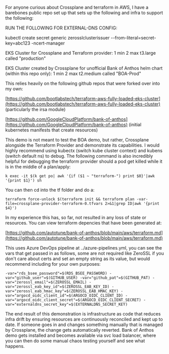 For anyone curious about Crossplane and terraform in AWS, I have a barebones public repo set up that sets up the following and infra to support the following:

RUN THE FOLLOWING FOR EXTERNAL-DNS CONFIG:

kubectl create secret generic zerosslclusterissuer --from-literal=secret-key=abc123 -ncert-manager

EKS Cluster for Crossplane and Terraform provider: 1 min 2 max t3.large called "production"

EKS Cluster created by Crossplane for unofficial Bank of Anthos helm chart (within this repo only): 1 min 2 max t2.medium called "BOA-Prod"

This relies heavily on the following github repos that were forked over into my own:

[https://github.com/bootlabstech/terraform-aws-fully-loaded-eks-cluster](https://github.com/bootlabstech/terraform-aws-fully-loaded-eks-cluster) (particularly the irsa module)

[https://github.com/GoogleCloudPlatform/bank-of-anthos](https://github.com/GoogleCloudPlatform/bank-of-anthos) (initial kubernetes manifests that create resources)

This demo is not meant to test the BOA demo, but rather, Crossplane alongside the Terraform Provider and demonstrate its capabilities. I would highly recommend using kubectx (switch kube cluster context) and kubens (switch default ns) to debug. The following command is also incredibly helpful for debugging the terraform provider should a pod get killed while it is in the middle of a plan/apply:

```
k exec -it $(k get po| awk '{if ($1 ~ "terraform-") print $0}'|awk '{print $1}') sh
```

You can then cd into the tf folder and do a:

```
terraform force-unlock $(terraform init && terraform plan -var-file=crossplane-provider-terraform-0.tfvars 2>&1|grep ID|awk '{print $4}')
```

In my experience this has, so far, not resulted in any loss of state or resources. You can view terraform depencies that have been generated at:

[https://github.com/autotune/bank-of-anthos/blob/main/aws/terraform.md](https://github.com/autotune/bank-of-anthos/blob/main/aws/terraform.md)

This uses Azure DevOps pipeline at ../azure-pipelines.yml, you can see the vars that get passed in as follows, some are not required like ZeroSSL if you don't care about certs and set an empty string as its value, but would recommend including for your own purposes:

```
-var="rds_bsee_password"=$(RDS_BSEE_PASSWORD) -var="github_user"=$(GITHUB_USER) -var="github_pat"=$(GITHUB_PAT) -var="zerossl_email"=$(ZEROSSL_EMAIL) -var="zerossl_eab_key_id"=$(ZEROSSL_EAB_KEY_ID) -var="zerossl_eab_hmac_key"=$(ZEROSSL_EAB_HMAC_KEY) -var="argocd_oidc_client_id"=$(ARGOCD_OIDC_CLIENT_ID) -var="argocd_oidc_client_secret"=$(ARGOCD_OIDC_CLIENT_SECRET) -var="externaldns_secret_key"=$(EXTERNALDNS_SECRET_KEY)
```

The end result of this demonstration is infrastructure as code that reduces infra drift by ensuring resources are continuously reconciled and kept up to date. If someone goes in and changes something manually that is managed by Crossplane, the change gets automatically reverted. Bank of Anthos demo gets installed and becomes available via svc load balancer, where you can then do some manual chaos testing yourself and see what happens.
